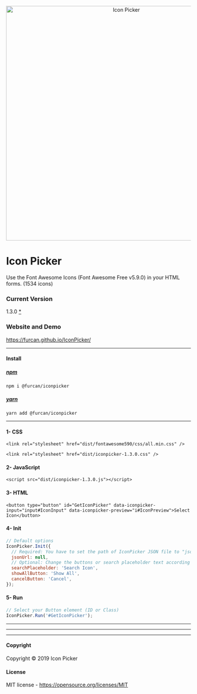 <p align="center">
  <img src="https://raw.githubusercontent.com/furcan/IconPicker/master/github-cover.png" width="640" height="auto" alt="Icon Picker">
</p>


# Icon Picker
Use the Font Awesome Icons (Font Awesome Free v5.9.0) in your HTML forms. (1534 icons)


### Current Version
1.3.0 [*](https://github.com/furcan/IconPicker/blob/master/ReleaseNotes.md)

### Website and Demo
https://furcan.github.io/IconPicker/

---------

#### Install

##### [npm](https://www.npmjs.com/package/@furcan/iconpicker)
```
npm i @furcan/iconpicker
```
##### [yarn](https://yarnpkg.com/en/package/@furcan/iconpicker)
```
yarn add @furcan/iconpicker
```

---------

#### 1- CSS
`<link rel="stylesheet" href="dist/fontawesome590/css/all.min.css" />`

`<link rel="stylesheet" href="dist/iconpicker-1.3.0.css" />`

#### 2- JavaScript
`<script src="dist/iconpicker-1.3.0.js"></script>`

#### 3- HTML
`<button type="button" id="GetIconPicker" data-iconpicker-input="input#IconInput" data-iconpicker-preview="i#IconPreview">Select Icon</button>`

#### 4- Init

```js
// Default options
IconPicker.Init({
  // Required: You have to set the path of IconPicker JSON file to "jsonUrl" option. e.g. '/content/plugins/IconPicker/dist/iconpicker-1.3.0.json'
  jsonUrl: null,
  // Optional: Change the buttons or search placeholder text according to the language.
  searchPlaceholder: 'Search Icon',
  showAllButton: 'Show All',
  cancelButton: 'Cancel',
});
```

#### 5- Run

```js
// Select your Button element (ID or Class)
IconPicker.Run('#GetIconPicker');
```


---------
---------
---------

#### Copyright
Copyright © 2019 Icon Picker

#### License
MIT license - https://opensource.org/licenses/MIT